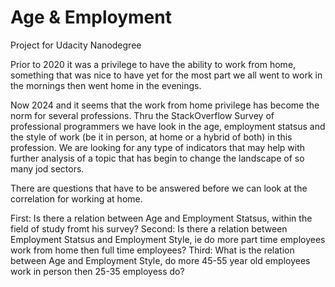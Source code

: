 # Age & Employment 
Project for Udacity Nanodegree

Prior to 2020 it was a privilege to have the ability to work from home, something that was nice to have yet for the most part we all went to work in the mornings then went home in the evenings. 

Now 2024 and it seems that the work from home privilege has become the norm for several professions.
Thru the StackOverflow Survey of professional programmers we have look in the age, employment statsus and the style of work (be it in person, at home or a hybrid of both) in this profession. 
We are looking for any type of indicators that may help with further analysis of a topic that has begin to change the landscape of so many jod sectors.

There are questions that have to be answered before we can look at the correlation for working at home.

First: Is there a relation between Age and Employment Statsus, within the field of study fromt his survey?
Second: Is there a relation between Employment Statsus and Employment Style, ie do more part time employees work from home then full time employees?
Third: What is the relation between Age and Employment Style, do more 45-55 year old employees work in person then 25-35 employess do?
